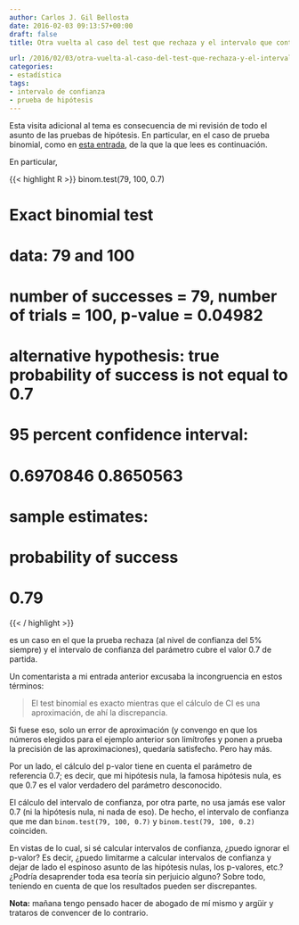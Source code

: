 ```yaml
---
author: Carlos J. Gil Bellosta
date: 2016-02-03 09:13:57+00:00
draft: false
title: Otra vuelta al caso del test que rechaza y el intervalo que contiene

url: /2016/02/03/otra-vuelta-al-caso-del-test-que-rechaza-y-el-intervalo-que-contiene/
categories:
- estadística
tags:
- intervalo de confianza
- prueba de hipótesis
---
```


Esta visita adicional al tema es consecuencia de mi revisión de todo el asunto de las pruebas de hipótesis. En particular, en el caso de prueba binomial, como en [esta entrada](http://www.datanalytics.com/2016/01/29/el-test-rechaza-pero-el-intervalo-contiene-contraejemplos/), de la que la que lees es continuación.

En particular,

{{< highlight R >}}
binom.test(79, 100, 0.7)

# Exact binomial test
#
# data:  79 and 100
# number of successes = 79, number of trials = 100, p-value = 0.04982
# alternative hypothesis: true probability of success is not equal to 0.7
# 95 percent confidence interval:
#   0.6970846 0.8650563
# sample estimates:
#   probability of success
# 0.79
{{< / highlight >}}

es un caso en el que la prueba rechaza (al nivel de confianza del 5% siempre) y el intervalo de confianza del parámetro cubre el valor 0.7 de partida.

Un comentarista a mi entrada anterior excusaba la incongruencia en estos términos:

>El test binomial es exacto mientras que el cálculo de CI es una aproximación, de ahí la discrepancia.

Si fuese eso, solo un error de aproximación (y convengo en que los números elegidos para el ejemplo anterior son limítrofes y ponen a prueba la precisión de las aproximaciones), quedaría satisfecho. Pero hay más.

Por un lado, el cálculo del p-valor tiene en cuenta el parámetro de referencia 0.7; es decir, que mi hipótesis nula, la famosa hipótesis nula, es que 0.7 es el valor verdadero del parámetro desconocido.

El cálculo del intervalo de confianza, por otra parte, no usa jamás ese valor 0.7 (ni la hipótesis nula, ni nada de eso). De hecho, el intervalo de confianza que me dan `binom.test(79, 100, 0.7)` y `binom.test(79, 100, 0.2)` coinciden.

En vistas de lo cual, si sé calcular intervalos de confianza, ¿puedo ignorar el p-valor? Es decir, ¿puedo limitarme a calcular intervalos de confianza y dejar de lado el espinoso asunto de las hipótesis nulas, los p-valores, etc.? ¿Podría desaprender toda esa teoría sin perjuicio alguno? Sobre todo, teniendo en cuenta de que los resultados pueden ser discrepantes.

**Nota:** mañana tengo pensado hacer de abogado de mí mismo y argüir y trataros de convencer de lo contrario.
